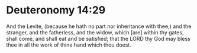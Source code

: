 # Deuteronomy 14:29

And the Levite, (because he hath no part nor inheritance with thee,) and the stranger, and the fatherless, and the widow, which [are] within thy gates, shall come, and shall eat and be satisfied; that the LORD thy God may bless thee in all the work of thine hand which thou doest.